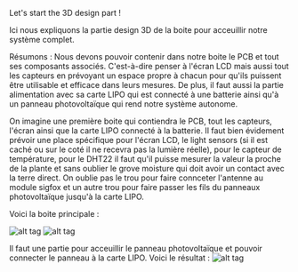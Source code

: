 Let's start the 3D design part !

Ici nous expliquons la partie design 3D de la boite pour acceuillir notre système complet. 

Résumons : Nous devons pouvoir contenir dans notre boite le PCB et tout ses composants associés. 
C'est-à-dire penser à l'écran LCD mais aussi tout les capteurs en prévoyant un espace propre à chacun pour qu'ils puissent être utilisable et efficace dans leurs mesures. De plus, il faut aussi la partie alimentation avec sa carte LIPO qui est connecté à une batterie ainsi qu'à un panneau photovoltaïque qui rend notre système autonome. 

On imagine une première boite qui contiendra le PCB, tout les capteurs, l'écran ainsi que la carte LIPO connecté à la batterie. Il faut bien évidement prévoir une place spécifique pour l'écran LCD, le light sensors (si il est caché ou sur le coté il ne recevra pas la lumière réelle), pour le capteur de température, pour le DHT22 il faut qu'il puisse mesurer la valeur la proche de la plante et sans oublier le grove moisture qui doit avoir un contact avec la terre direct. On oublie pas le trou pour faire connceter l'antenne au module sigfox et un autre trou pour faire passer les fils du panneaux photovoltaïque jusqu'à la carte LIPO.

Voici la boite principale : 

![alt tag](https://user-images.githubusercontent.com/35667679/35530665-0abfb5c0-0535-11e8-995c-07c20b71ea93.PNG)
![alt tag](https://user-images.githubusercontent.com/35667679/35531490-71fbe3ba-0537-11e8-9864-bb478fc39888.PNG)

Il faut une partie pour acceuillir le panneau photovoltaïque et pouvoir connecter le panneau à la carte LIPO.
Voici le résultat :
![alt tag](https://user-images.githubusercontent.com/35667679/35531776-4ddafa2e-0538-11e8-8831-26dc84bb5c5b.PNG)
